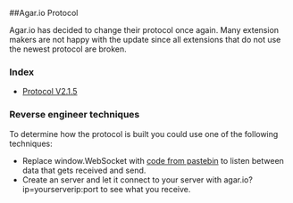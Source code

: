 ##Agar.io Protocol

Agar.io has decided to change their protocol once again. Many extension makers are not happy with the update since all extensions that do not use the newest protocol are broken.

### Index
 - [Protocol V2.1.5](protocol-v2.1.5.md)

### Reverse engineer techniques

To determine how the protocol is built you could use one of the following techniques:

 - Replace window.WebSocket with [code from pastebin](http://pastebin.com/Ykx4LRDh) to listen between data that gets received and send.
 - Create an server and let it connect to your server with agar.io?ip=yourserverip:port to see what you receive.
